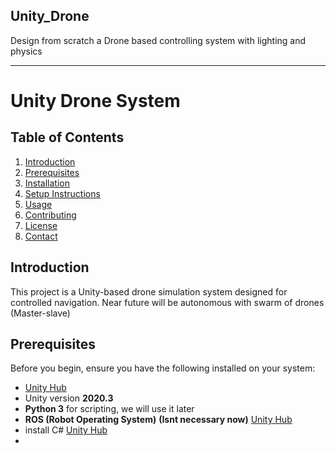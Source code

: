 ## Unity_Drone
Design from scratch a Drone based controlling system with lighting and physics 
_____________________________________________________________________________________________________________________________________________________________________


# Unity Drone System

## Table of Contents
1. [Introduction](#introduction)
2. [Prerequisites](#prerequisites)
3. [Installation](#installation)
4. [Setup Instructions](#setup-instructions)
5. [Usage](#usage)
6. [Contributing](#contributing)
7. [License](#license)
8. [Contact](#contact)

## Introduction
This project is a Unity-based drone simulation system designed for controlled navigation. Near future will be autonomous with swarm of drones (Master-slave)


## Prerequisites
Before you begin, ensure you have the following installed on your system:
- [Unity Hub]([https://unity.com/](https://unity.com/releases/editor/archive))
- Unity version **2020.3**
- **Python 3** for scripting, we will use it later
- **ROS (Robot Operating System)** **(Isnt necessary now)** [Unity Hub](https://wiki.ros.org/kinetic/Installation/Ubuntu)
- install C# [Unity Hub](https://www.w3schools.com/cs/cs_getstarted.php)
- 

